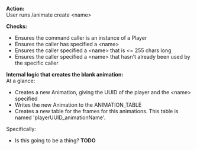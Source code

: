 **Action:**  
User runs /animate create \<name>  

**Checks:**
* Ensures the command caller is an instance of a Player
* Ensures the caller has specified a \<name>
* Ensures the caller specified a \<name> that is <= 255 chars long
* Ensures the caller specified a \<name> that hasn't already been used by the specific caller

**Internal logic that creates the blank animation:**  
At a glance:
* Creates a new Animation, giving the UUID of the player and the \<name> specified
* Writes the new Animation to the ANIMATION_TABLE
* Creates a new table for the frames for this animations. This table is named 'playerUUID_animationName'.

Specifically:
* Is this going to be a thing? **TODO**